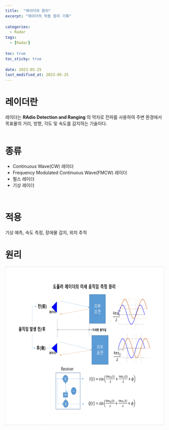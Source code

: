 ```yaml
---
title:  "레이더의 원리"
excerpt: "레이더의 작동 원리 기록"

categories:
  - Radar
tags:
  - [Radar]

toc: true
toc_sticky: true
 
date: 2023-05-25
last_modified_at: 2023-05-25
---
```


# 레이더란  
레이더는 **RAdio Detection and Ranging** 의 약자로 전파를 사용하여 주변 환경에서 목표물의 거리, 방향, 각도 및 속도를 감지하는 기술이다.  
<br>  

# 종류  
- Continuous Wave(CW) 레이더  
- Frequency Modulated Continuous Wave(FMCW) 레이더  
- 펄스 레이더  
- 기상 레이더  
<br>  

# 적용  
기상 예측, 속도 측정, 장애물 감지, 위치 추적
<br>  

# 원리  
<div align="center">
  <img src="./images/radar1.jpg" width="700" height="500">
</div>  
